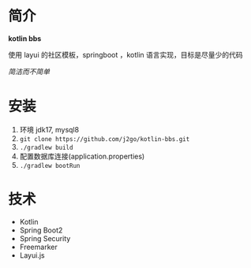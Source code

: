 # 简介
**kotlin bbs**

使用 layui 的社区模板，springboot ，kotlin 语言实现，目标是尽量少的代码

*简洁而不简单*

# 安装
1. 环境 jdk17, mysql8
2. `git clone https://github.com/j2go/kotlin-bbs.git`
3. `./gradlew build`
4. 配置数据库连接(application.properties)
5. `./gradlew bootRun`

# 技术

- Kotlin
- Spring Boot2
- Spring Security
- Freemarker
- Layui.js